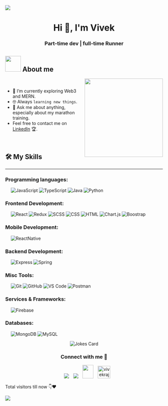 
<!--horizontal divider(gradiant)-->
<img src="https://user-images.githubusercontent.com/73097560/115834477-dbab4500-a447-11eb-908a-139a6edaec5c.gif">

<!--h1 without bottom border-->
<div id="user-content-toc">
  <h1 align="center">Hi 👋, I'm Vivek</h1>
      <h3 align="center">Part-time dev | full-time Runner</h3>
</div>


<!--- snake 
<div align="center">
  <img  src="https://github.com/1999AZZAR/1999AZZAR/blob/readme/resources/img/grid-snake.svg"
       alt="snake" /></a>
</div>
-->

<!--h2 without bottom border
<div id="user-content-toc">
  <ul align="center">
    <summary><h2 style="display: inline-block">Confusion is part of Programming</h2></summary>
  </ul>
</div>
-->



## <picture><img src = "https://github.com/7oSkaaa/7oSkaaa/blob/main/Images/about_me.gif?raw=true" width = 50px></picture> About me

<picture> <img align="right" src="https://github.com/7oSkaaa/7oSkaaa/blob/main/Images/Right_Side.gif?raw=true" width = 250px></picture>

<br>


- 🌱 I’m currently exploring Web3 and MERN.
- :nerd_face: Always `learning new things`.
- 💬 Ask me about anything, especially about my marathon training.
- Feel free to contact me on [LinkedIn](https://www.linkedin.com/in/vr384/) 🏆.
<br>



  ## 🛠️ My Skills
-------------------
### Programming languages:
&emsp;
![JavaScript](https://img.shields.io/badge/-JavaScript-000?&logo=JavaScript)
![TypeScript](https://img.shields.io/badge/-TypeScript-000?&logo=TypeScript&logoColor=007ACC)
![Java](https://img.shields.io/badge/-Java-000?logo=openjdk)
![Python](https://img.shields.io/badge/-Python-000?logo=python)


### Frontend Development:
&emsp;
![React](https://img.shields.io/badge/-React-000?logo=React)
![Redux](https://img.shields.io/badge/-Redux-000?logo=Redux)
![SCSS](https://img.shields.io/badge/-SCSS-000?logo=Sass)
![CSS](https://img.shields.io/badge/-CSS-000?logo=CSS3)
![HTML](https://img.shields.io/badge/-HTML-000?logo=HTML5)
![Chart.js](https://img.shields.io/badge/-Chart.js-000?logo=Chart.js)
![Boostrap](https://img.shields.io/badge/-Bootstrap-000?logo=bootstrap)


### Mobile Development:
&emsp;
![ReactNative](https://img.shields.io/badge/-React_Native-000?logo=React)



### Backend Development:
&emsp;
![Express](https://img.shields.io/badge/-Express-000?logo=Express)
![Spring](https://img.shields.io/badge/-Spring-000?logo=spring)


### Misc Tools:
&emsp;
![Git](https://img.shields.io/badge/-Git-000?logo=Git)
![GitHub](https://img.shields.io/badge/-GitHub-000?logo=GitHub)
![VS Code](https://img.shields.io/badge/-VS%20Code-000?logo=Visual-Studio-Code)
![Postman](https://img.shields.io/badge/-Postman-000?logo=Postman)

### Services & Frameworks: 
&emsp;
![Firebase](https://img.shields.io/badge/-Firebase-000?logo=Firebase)

### Databases:
&emsp;
![MongoDB](https://img.shields.io/badge/-MongoDB-000?logo=MongoDB)
![MySQL](https://img.shields.io/badge/-MySQL-000?logo=mysql)



<p align = "center">
<!-- 	<a href="https://github.com/piyushsuthar/github-readme-quotes"> <img alt = "Quote" src="https://quotes-github-readme.vercel.app/api?type=horizontal&theme=tokyonight&animation=grow_out_in&quoteCategory=programming"> -->
		<!-- HTML -->
<img src="https://readme-jokes.vercel.app/api?theme=gotham&hideBorder&bgColor=#1A1B27" alt="Jokes Card" />
</p>

<h3 align="center" >Connect with me 🤝 </h3>

<p align="center">

 <div align="center"  class="icons-social" style="margin-left: 10px;">
        <a   target="_blank" href="https://www.linkedin.com/in/vr384/">
			<img src="https://img.icons8.com/doodle/40/000000/linkedin--v2.png" style="margin-left: 10px;" ></a>
        <a style="margin-left: 10px;" target="_blank" href="https://github.com/Tiwariji-07">
		<img src="https://img.icons8.com/doodle/40/000000/github--v1.png"></a>
           <a style="margin-left: 10px;" target="_blank" href="mailto:viveeraj384@gmail.com">
		<img src="https://img.icons8.com/doodle/2x/gmail-new.png" style=" width:35px; height:43px;"></a>
	 <a href="https://twitter.com/vivekraj440551" target="blank" style="margin-left: 10px;"><img  src="https://img.icons8.com/?size=100&id=6BmXkftCQhH8&format=png&color=000000" alt="vivekraj440551" height="40px" width="40px" /></a>
      </div>

</p>


<p>Total visitors till now 👇❤️</p>
<img src="https://profile-counter.glitch.me/Tiwariji-07/count.svg"/>

